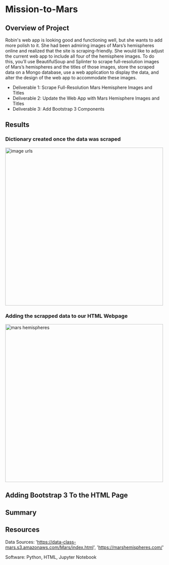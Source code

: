 # Mission-to-Mars
## Overview of Project
Robin's web app is looking good and functioning well, but she wants to add more polish to it. She had been admiring images of Mars’s hemispheres online and realized that the site is scraping-friendly. She would like to adjust the current web app to include all four of the hemisphere images. To do this, you’ll use BeautifulSoup and Splinter to scrape full-resolution images of Mars’s hemispheres and the titles of those images, store the scraped data on a Mongo database, use a web application to display the data, and alter the design of the web app to accommodate these images.

- Deliverable 1: Scrape Full-Resolution Mars Hemisphere Images and Titles
- Deliverable 2: Update the Web App with Mars Hemisphere Images and Titles
- Deliverable 3: Add Bootstrap 3 Components

## Results

### Dictionary created once the data was scraped
<img width="500" alt="image urls" src="https://user-images.githubusercontent.com/104927745/185809188-24d37c04-1c16-4fa2-9753-1cbdf8173cc3.PNG">

### Adding the scrapped data to our HTML Webpage
<img width="500" alt="mars hemispheres" src="https://user-images.githubusercontent.com/104927745/185809182-d4851374-8631-44c6-a71b-22eb9345a60f.PNG">

## Adding Bootstrap 3 To the HTML Page


## Summary


## Resources
Data Sources: 'https://data-class-mars.s3.amazonaws.com/Mars/index.html', 'https://marshemispheres.com/'

Software: Python, HTML, Jupyter Notebook
